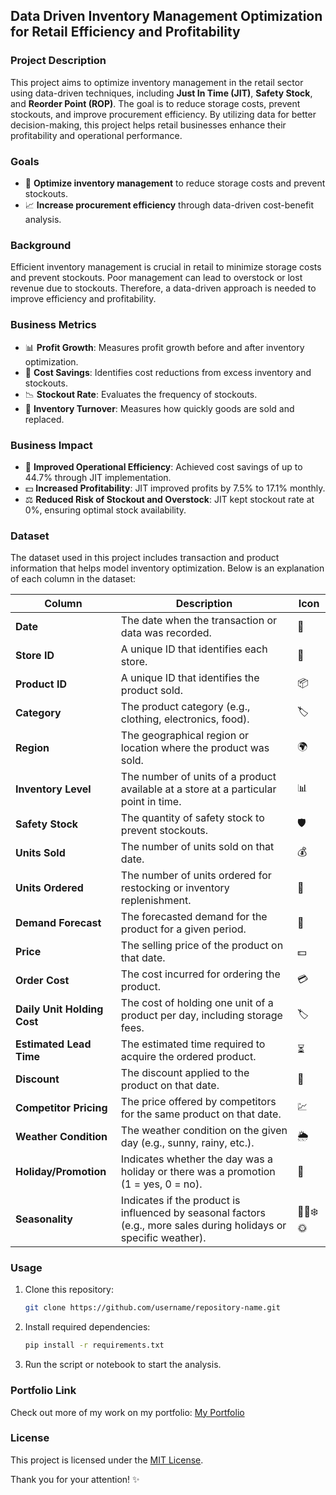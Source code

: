 ## **Data Driven Inventory Management Optimization for Retail Efficiency and Profitability**

### Project Description
This project aims to optimize inventory management in the retail sector using data-driven techniques, including **Just In Time (JIT)**, **Safety Stock**, and **Reorder Point (ROP)**. The goal is to reduce storage costs, prevent stockouts, and improve procurement efficiency. By utilizing data for better decision-making, this project helps retail businesses enhance their profitability and operational performance.

### Goals
- 🎯 **Optimize inventory management** to reduce storage costs and prevent stockouts.
- 📈 **Increase procurement efficiency** through data-driven cost-benefit analysis.

### Background
Efficient inventory management is crucial in retail to minimize storage costs and prevent stockouts. Poor management can lead to overstock or lost revenue due to stockouts. Therefore, a data-driven approach is needed to improve efficiency and profitability.

### Business Metrics
- 📊 **Profit Growth**: Measures profit growth before and after inventory optimization.
- 💸 **Cost Savings**: Identifies cost reductions from excess inventory and stockouts.
- 📉 **Stockout Rate**: Evaluates the frequency of stockouts.
- 🔄 **Inventory Turnover**: Measures how quickly goods are sold and replaced.

### Business Impact
- 🚀 **Improved Operational Efficiency**: Achieved cost savings of up to 44.7% through JIT implementation.
- 💵 **Increased Profitability**: JIT improved profits by 7.5% to 17.1% monthly.
- ⚖️ **Reduced Risk of Stockout and Overstock**: JIT kept stockout rate at 0%, ensuring optimal stock availability.

### Dataset
The dataset used in this project includes transaction and product information that helps model inventory optimization. Below is an explanation of each column in the dataset:

| **Column**                | **Description**                                                                                   | **Icon**  |
|--------------------------|---------------------------------------------------------------------------------------------------|----------|
| **Date**                 | The date when the transaction or data was recorded.                                                | 📅        |
| **Store ID**             | A unique ID that identifies each store.                                                           | 🏬        |
| **Product ID**           | A unique ID that identifies the product sold.                                                     | 📦        |
| **Category**             | The product category (e.g., clothing, electronics, food).                                          | 🏷️       |
| **Region**               | The geographical region or location where the product was sold.                                    | 🌍        |
| **Inventory Level**      | The number of units of a product available at a store at a particular point in time.               | 📊        |
| **Safety Stock**         | The quantity of safety stock to prevent stockouts.                                                | 🛡️       |
| **Units Sold**           | The number of units sold on that date.                                                             | 💰        |
| **Units Ordered**        | The number of units ordered for restocking or inventory replenishment.                            | 🛒        |
| **Demand Forecast**      | The forecasted demand for the product for a given period.                                          | 🔮        |
| **Price**                | The selling price of the product on that date.                                                     | 💵        |
| **Order Cost**           | The cost incurred for ordering the product.                                                       | 💳        |
| **Daily Unit Holding Cost** | The cost of holding one unit of a product per day, including storage fees.                        | 🏷️       |
| **Estimated Lead Time**  | The estimated time required to acquire the ordered product.                                        | ⏳        |
| **Discount**             | The discount applied to the product on that date.                                                  | 💸        |
| **Competitor Pricing**   | The price offered by competitors for the same product on that date.                                | 💹        |
| **Weather Condition**    | The weather condition on the given day (e.g., sunny, rainy, etc.).                                | 🌦️       |
| **Holiday/Promotion**    | Indicates whether the day was a holiday or there was a promotion (1 = yes, 0 = no).                | 🎉        |
| **Seasonality**          | Indicates if the product is influenced by seasonal factors (e.g., more sales during holidays or specific weather). | 🍂🌸❄️🌞 |

### Usage
1. Clone this repository:  
   ```bash
   git clone https://github.com/username/repository-name.git
   ```
2. Install required dependencies:  
   ```bash
   pip install -r requirements.txt
   ```
3. Run the script or notebook to start the analysis.

### Portfolio Link
Check out more of my work on my portfolio: [My Portfolio](https://nanasalpukat.github.io/portfolio_new)

### License
This project is licensed under the [MIT License](LICENSE).

Thank you for your attention! ✨
